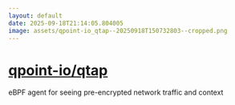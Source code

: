 ```yaml
---
layout: default
date: 2025-09-18T21:14:05.804005
image: assets/qpoint-io_qtap--20250918T150732803--cropped.png
---
```


# [qpoint-io/qtap](https://github.com/qpoint-io/qtap)

eBPF agent for seeing pre-encrypted network traffic and context
